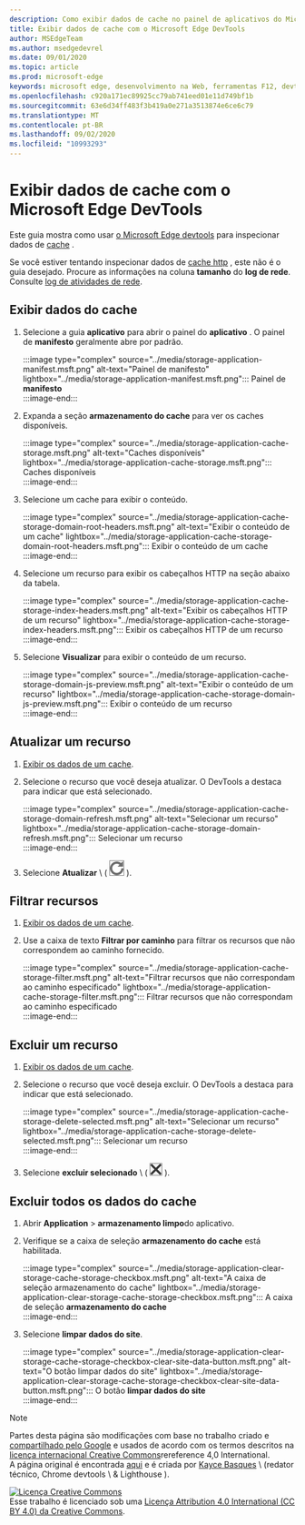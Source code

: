 ```yaml
---
description: Como exibir dados de cache no painel de aplicativos do Microsoft Edge DevTools.
title: Exibir dados de cache com o Microsoft Edge DevTools
author: MSEdgeTeam
ms.author: msedgedevrel
ms.date: 09/01/2020
ms.topic: article
ms.prod: microsoft-edge
keywords: microsoft edge, desenvolvimento na Web, ferramentas F12, devtools
ms.openlocfilehash: c920a171ec89925cc79ab741eed01e11d749bf1b
ms.sourcegitcommit: 63e6d34ff483f3b419a0e271a3513874e6ce6c79
ms.translationtype: MT
ms.contentlocale: pt-BR
ms.lasthandoff: 09/02/2020
ms.locfileid: "10993293"
---
```

<!-- Copyright Kayce Basques 

   Licensed under the Apache License, Version 2.0 (the "License");
   you may not use this file except in compliance with the License.
   You may obtain a copy of the License at

       https://www.apache.org/licenses/LICENSE-2.0

   Unless required by applicable law or agreed to in writing, software
   distributed under the License is distributed on an "AS IS" BASIS,
   WITHOUT WARRANTIES OR CONDITIONS OF ANY KIND, either express or implied.
   See the License for the specific language governing permissions and
   limitations under the License.  -->





# Exibir dados de cache com o Microsoft Edge DevTools   



Este guia mostra como usar [o Microsoft Edge devtools][MicrosoftEdgeDevTools] para inspecionar dados de [cache][MDNCache] .  

Se você estiver tentando inspecionar dados de [cache http][MDNHTTPCaching] , este não é o guia desejado.  Procure as informações na coluna **tamanho** do **log de rede**.  Consulte [log de atividades de rede][DevtoolsNetworkLogActivity].  

## Exibir dados do cache   

1.  Selecione a guia **aplicativo** para abrir o painel do **aplicativo** .  O painel de **manifesto** geralmente abre por padrão.  
    
    :::image type="complex" source="../media/storage-application-manifest.msft.png" alt-text="Painel de manifesto" lightbox="../media/storage-application-manifest.msft.png":::
       Painel de **manifesto**  
    :::image-end:::  
    
1.  Expanda a seção **armazenamento do cache** para ver os caches disponíveis.  
    
    :::image type="complex" source="../media/storage-application-cache-storage.msft.png" alt-text="Caches disponíveis" lightbox="../media/storage-application-cache-storage.msft.png":::
       Caches disponíveis  
    :::image-end:::  
    
1.  Selecione um cache para exibir o conteúdo.  
    
    :::image type="complex" source="../media/storage-application-cache-storage-domain-root-headers.msft.png" alt-text="Exibir o conteúdo de um cache" lightbox="../media/storage-application-cache-storage-domain-root-headers.msft.png":::
       Exibir o conteúdo de um cache  
    :::image-end:::  
    
1.  Selecione um recurso para exibir os cabeçalhos HTTP na seção abaixo da tabela.  
    
    :::image type="complex" source="../media/storage-application-cache-storage-index-headers.msft.png" alt-text="Exibir os cabeçalhos HTTP de um recurso" lightbox="../media/storage-application-cache-storage-index-headers.msft.png":::
       Exibir os cabeçalhos HTTP de um recurso  
    :::image-end:::  
    
1.  Selecione **Visualizar** para exibir o conteúdo de um recurso.  
    
    :::image type="complex" source="../media/storage-application-cache-storage-domain-js-preview.msft.png" alt-text="Exibir o conteúdo de um recurso" lightbox="../media/storage-application-cache-storage-domain-js-preview.msft.png":::
       Exibir o conteúdo de um recurso  
    :::image-end:::  
    
## Atualizar um recurso   

1.  [Exibir os dados de um cache](#view-cache-data).  
1.  Selecione o recurso que você deseja atualizar.  O DevTools a destaca para indicar que está selecionado.  
    
    :::image type="complex" source="../media/storage-application-cache-storage-domain-refresh.msft.png" alt-text="Selecionar um recurso" lightbox="../media/storage-application-cache-storage-domain-refresh.msft.png":::
       Selecionar um recurso  
    :::image-end:::  
    
1.  Selecione **Atualizar** \ ( ![ Atualizar ][ImageRefreshIcon] \).  
    
## Filtrar recursos   

1.  [Exibir os dados de um cache](#view-cache-data).  
1.  Use a caixa de texto **Filtrar por caminho** para filtrar os recursos que não correspondem ao caminho fornecido.  
    
    :::image type="complex" source="../media/storage-application-cache-storage-filter.msft.png" alt-text="Filtrar recursos que não correspondam ao caminho especificado" lightbox="../media/storage-application-cache-storage-filter.msft.png":::
       Filtrar recursos que não correspondam ao caminho especificado  
    :::image-end:::  
    
## Excluir um recurso   

1.  [Exibir os dados de um cache](#view-cache-data).  
1.  Selecione o recurso que você deseja excluir.  O DevTools a destaca para indicar que está selecionado.  
    
    :::image type="complex" source="../media/storage-application-cache-storage-delete-selected.msft.png" alt-text="Selecionar um recurso" lightbox="../media/storage-application-cache-storage-delete-selected.msft.png":::
       Selecionar um recurso  
    :::image-end:::  
    
1.  Selecione **excluir selecionado** \ ( ![ excluir selecionado ][ImageDeleteIcon] \).  
    
## Excluir todos os dados do cache   

1.  Abrir **Application**  >  **armazenamento limpo**do aplicativo.  
1.  Verifique se a caixa de seleção **armazenamento do cache** está habilitada.  
    
    :::image type="complex" source="../media/storage-application-clear-storage-cache-storage-checkbox.msft.png" alt-text="A caixa de seleção armazenamento do cache" lightbox="../media/storage-application-clear-storage-cache-storage-checkbox.msft.png":::
       A caixa de seleção **armazenamento do cache**  
    :::image-end:::  
    
1.  Selecione **limpar dados do site**.  
    
    :::image type="complex" source="../media/storage-application-clear-storage-cache-storage-checkbox-clear-site-data-button.msft.png" alt-text="O botão limpar dados do site" lightbox="../media/storage-application-clear-storage-cache-storage-checkbox-clear-site-data-button.msft.png":::
       O botão **limpar dados do site**  
    :::image-end:::  
    
<!--  
  


-->  

<!-- image links -->  

[ImageDeleteIcon]: ../media/delete-icon.msft.png  
[ImageRefreshIcon]: ../media/refresh-icon.msft.png  

<!-- links -->  

[MicrosoftEdgeDevTools]: ../../devtools-guide-chromium.md "Ferramentas de desenvolvedor do Microsoft Edge (Chromium) | Documentos da Microsoft"  
[DevtoolsNetworkLogActivity]: ../network/index.md#log-network-activity  "Registrar atividades da rede | Documentos da Microsoft"  

[MDNCache]: https://developer.mozilla.org/docs/Web/API/Cache "Cache | MDN"  
[MDNHTTPCaching]: https://developer.mozilla.org/docs/Web/HTTP/Caching "Cache HTTP | MDN"  

> [!NOTE]
> Partes desta página são modificações com base no trabalho criado e [compartilhado pelo Google][GoogleSitePolicies] e usados de acordo com os termos descritos na [licença internacional Creative Commons][CCA4IL]rereference 4,0 International.  
> A página original é encontrada [aqui](https://developers.google.com/web/tools/chrome-devtools/storage/cache) e é criada por [Kayce Basques][KayceBasques] \ (redator técnico, Chrome devtools \ & Lighthouse \).  

[![Licença Creative Commons][CCby4Image]][CCA4IL]  
Esse trabalho é licenciado sob uma [Licença Attribution 4.0 International (CC BY 4.0) da Creative Commons][CCA4IL].  

[CCA4IL]: https://creativecommons.org/licenses/by/4.0  
[CCby4Image]: https://i.creativecommons.org/l/by/4.0/88x31.png  
[GoogleSitePolicies]: https://developers.google.com/terms/site-policies  
[KayceBasques]: https://developers.google.com/web/resources/contributors/kaycebasques  
